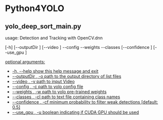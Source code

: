 # Python4YOLO


## yolo_deep_sort_main.py
<div>
  usage: Detection and Tracking with OpenCV.dnn
  
  [-h] [--outputDir <O>] [--video <V>] --config
                                              <C> --weights <W> --classes <CL>
                                              [--confidence <CF>] [--use_gpu <U>]
</div>
<div>
optional arguments:
<ul>
  <li>
  -h, --help            show this help message and exit</li>

  <li>--outputDir <O>, -o <O>
                        path to the output directory of list files</li>
  <li>--video <V>, -v <V>   path to input Video</li>
  <li>--config <C>, -c <C>  path to yolo config file</li>
  <li>--weights <W>, -w <W>
                        path to yolo pre-trained weights</li>
  <li>--classes <CL>, -cl <CL>
                        path to text file containing class names</li>
  <li>--confidence <CF>, -cf <CF>
                        minimum probability to filter weak detections [default: 0.5]</li>
  <li>--use_gpu <U>, -u <U>
                        boolean indicating if CUDA GPU should be used</li>


</ul>         
</div>

